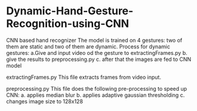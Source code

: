 # Dynamic-Hand-Gesture-Recognition-using-CNN
CNN based hand recognizer
The model is trained on 4 gestures: two of them are static and two of them are dynamic. Process for dynamic gestures:
a.Give and input video od the gesture to extractingFrames.py
b. give the results to preprocessing.py
c. after that the images are fed to CNN model

extractingFrames.py
This file extracts frames from video input.

preprocessing.py
This file does the following pre-processing to speed up CNN:
a. applies median blur
b. applies adaptive gaussian thresholding
c. changes image size to 128x128
